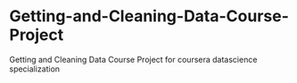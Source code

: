 # Getting-and-Cleaning-Data-Course-Project
Getting and Cleaning Data Course Project for coursera datascience specialization 
